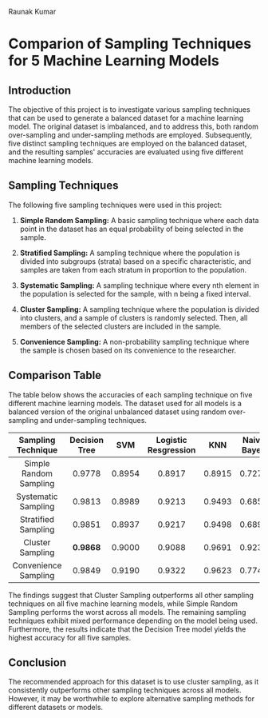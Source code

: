 Raunak Kumar
# Comparion of Sampling Techniques for 5 Machine Learning Models

## Introduction

The objective of this project is to investigate various sampling techniques that can be used to generate a balanced dataset for a machine learning model. The original dataset is imbalanced, and to address this, both random over-sampling and under-sampling methods are employed. Subsequently, five distinct sampling techniques are employed on the balanced dataset, and the resulting samples' accuracies are evaluated using five different machine learning models.

## Sampling Techniques

The following five sampling techniques were used in this project:

1. **Simple Random Sampling:** A basic sampling technique where each data point in the dataset has an equal probability of being selected in the sample.

2. **Stratified Sampling:** A sampling technique where the population is divided into subgroups (strata) based on a specific characteristic, and samples are taken from each stratum in proportion to the population.

3. **Systematic Sampling:** A sampling technique where every nth element in the population is selected for the sample, with n being a fixed interval.

4. **Cluster Sampling:** A sampling technique where the population is divided into clusters, and a sample of clusters is randomly selected. Then, all members of the selected clusters are included in the sample.

5. **Convenience Sampling:** A non-probability sampling technique where the sample is chosen based on its convenience to the researcher.

## Comparison Table

The table below shows the accuracies of each sampling technique on five different machine learning models. The dataset used for all models is a balanced version of the original unbalanced dataset using random over-sampling and under-sampling techniques.

| Sampling Technique | Decision Tree | SVM | Logistic Resgression | KNN | Naive Bayes |
|:---------------:|:---------------:|:---------------:|:---------------:|:---------------:|:---------------:|
| Simple Random Sampling | 0.9778 | 0.8954 | 0.8917 | 0.8915 | 0.7275 |
| Systematic Sampling | 0.9813 | 0.8989 | 0.9213 | 0.9493 | 0.6854 |
| Stratified Sampling | 0.9851 | 0.8937 | 0.9217 | 0.9498 | 0.6890 |
| Cluster Sampling | **0.9868** | 0.9000 | 0.9088 | 0.9691 | 0.9235 |
| Convenience Sampling | 0.9849 | 0.9190 | 0.9322 | 0.9623 | 0.7740 |

The findings suggest that Cluster Sampling outperforms all other sampling techniques on all five machine learning models, while Simple Random Sampling performs the worst across all models. The remaining sampling techniques exhibit mixed performance depending on the model being used. Furthermore, the results indicate that the Decision Tree model yields the highest accuracy for all five samples.

## Conclusion

The recommended approach for this dataset is to use cluster sampling, as it consistently outperforms other sampling techniques across all models. However, it may be worthwhile to explore alternative sampling methods for different datasets or models.
 
